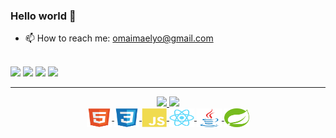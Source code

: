 ### Hello world 👋

- 📫 How to reach me: omaimaelyo@gmail.com
<br>
  <a href="https://leetcode.com/ominav/" target="_blank"><img src="https://img.shields.io/badge/-Leetcode-%23E4405F?style=for-the-badge&logo=leetcode&logoColor=white" target="_blank"></a>
 	<a href="https://www.hackerrank.com/omaimaelyo" target="_blank"><img src="https://img.shields.io/badge/Hackerrank-9146FF?style=for-the-badge&logo=hackerrank&logoColor=white" target="_blank"></a>
 <a href="https://twitter.com/OmaimaElyou" target="_blank"><img src="https://img.shields.io/badge/Twitter-7289DA?style=for-the-badge&logo=twitter&logoColor=white" target="_blank"></a> 
  <a href="https://www.linkedin.com/in/el-youssefy-omaima/" target="_blank"><img src="https://img.shields.io/badge/-LinkedIn-%230077B5?style=for-the-badge&logo=linkedin&logoColor=white" target="_blank"></a> 

<hr/>
<div align="center" style="display: inline_block">
  <a href="https://github.com/OmaimaEl-youssefy">
  <img height="180em" src="https://github-readme-stats.vercel.app/api?username=OmaimaEl-youssefy&show_icons=true&theme=dracula&include_all_commits=true&count_private=true"/>
  <img height="180em" src="https://github-readme-stats.vercel.app/api/top-langs/?username=OmaimaEl-youssefy&layout=compact&langs_count=7&theme=dracula"/>
</div>
  <div style="display: inline_block" align="center">
  <img align="center" alt="Rafa-HTML" height="30" width="40" src="https://raw.githubusercontent.com/devicons/devicon/master/icons/html5/html5-original.svg">
  <img align="center" alt="Rafa-CSS" height="30" width="40" src="https://raw.githubusercontent.com/devicons/devicon/master/icons/css3/css3-original.svg">
   <img align="center" alt="Rafa-Js" height="30" width="40" src="https://raw.githubusercontent.com/devicons/devicon/master/icons/javascript/javascript-plain.svg">
    <img align="center" alt="Rafa-React" height="30" width="40" src="https://raw.githubusercontent.com/devicons/devicon/master/icons/react/react-original.svg">
  <img align="center" alt="Rafa-Java" height="30" width="40" src="https://raw.githubusercontent.com/devicons/devicon/master/icons/java/java-original.svg">
  <img align="center" alt="Rafa-Spring" height="30" width="40" src="https://raw.githubusercontent.com/devicons/devicon/master/icons/spring/spring-original.svg">
</div>

